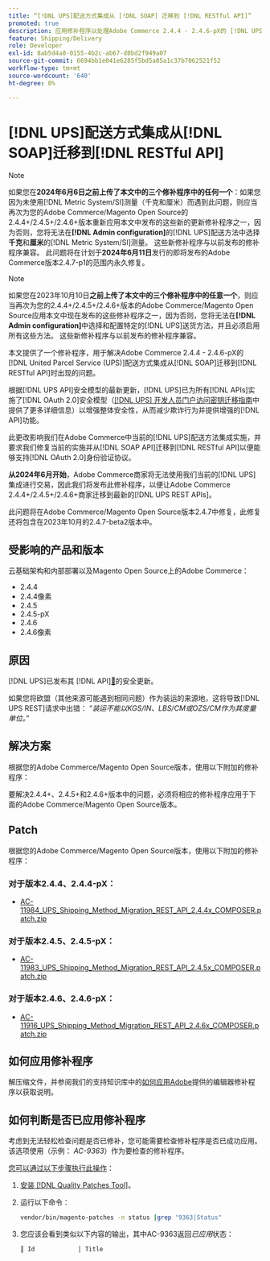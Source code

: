```yaml
---
title: “[!DNL UPS]配送方式集成从 [!DNL SOAP] 迁移到 [!DNL RESTful API]”
promoted: true
description: 应用修补程序以处理Adobe Commerce 2.4.4 - 2.4.6-pX的 [!DNL UPS] 送货方法集成从 [!DNL SOAP] 迁移到 [!DNL RESTful API] 的问题。
feature: Shipping/Delivery
role: Developer
exl-id: 8ab5d4a8-0155-4b2c-ab67-d0bd2f949a07
source-git-commit: 6694bb1e041e6285f5bd5a05a1c37b7062521f52
workflow-type: tm+mt
source-wordcount: '640'
ht-degree: 0%

---
```


# [!DNL UPS]配送方式集成从[!DNL SOAP]迁移到[!DNL RESTful API]

>[!NOTE]
>
>如果您在&#x200B;**2024年6月6日之前上传了本文中的三个修补程序中的任何一个**：如果您因为未使用[!DNL Metric System/SI]测量（千克和厘米）而遇到此问题，则应当再次为您的Adobe Commerce/Magento Open Source的2.4.4+/2.4.5+/2.4.6+版本重新应用本文中发布的这些新的更新修补程序之一，因为否则，您将无法在&#x200B;**[!DNL Admin configuration]**&#x200B;的[!DNL UPS]配送方法中选择&#x200B;**千克**&#x200B;和&#x200B;**厘米**&#x200B;的[!DNL Metric System/SI]测量。 这些新修补程序与以前发布的修补程序兼容。 此问题将在计划于&#x200B;**2024年6月11日**&#x200B;发行的即将发布的Adobe Commerce版本2.4.7-p1的范围内永久修复。

>[!NOTE]
>
>如果您在2023年10月10日&#x200B;**之前上传了本文中的三个修补程序中的任意一个**，则应当再次为您的2.4.4+/2.4.5+/2.4.6+版本的Adobe Commerce/Magento Open Source应用本文中现在发布的这些修补程序之一，因为否则，您将无法在&#x200B;**[!DNL Admin configuration]**&#x200B;中选择和配置特定的[!DNL UPS]送货方法，并且必须启用所有这些方法。 这些新修补程序与以前发布的修补程序兼容。

本文提供了一个修补程序，用于解决Adobe Commerce 2.4.4 - 2.4.6-pX的[!DNL United Parcel Service (UPS)]配送方式集成从[!DNL SOAP]迁移到[!DNL RESTful API]时出现的问题。

根据[!DNL UPS API]安全模型的最新更新，[!DNL UPS]已为所有[!DNL APIs]实施了[!DNL OAuth 2.0]安全模型（[[!DNL UPS] 开发人员门户访问密钥迁移指南](https://developer.ups.com/oauth-developer-guide?loc=en_US&amp;sp_rid=NTA5MzQ1OTE2NjEyS0&amp;sp_mid=72989914)中提供了更多详细信息）以增强整体安全性，从而减少欺诈行为并提供增强的[!DNL API]功能。

此更改影响我们在Adobe Commerce中当前的[!DNL UPS]配送方法集成实施，并要求我们修复当前的实施并从[!DNL SOAP API]迁移到[!DNL RESTful API]以便能够支持[!DNL OAuth 2.0]身份验证协议。

**从2024年6月开始**，Adobe Commerce商家将无法使用我们当前的[!DNL UPS]集成进行交易，因此我们将发布此修补程序，以便让Adobe Commerce 2.4.4+/2.4.5+/2.4.6+商家迁移到最新的[!DNL UPS REST APIs]。

此问题将在Adobe Commerce/Magento Open Source版本2.4.7中修复，此修复还将包含在2023年10月的2.4.7-beta2版本中。

## 受影响的产品和版本

云基础架构和内部部署以及Magento Open Source上的Adobe Commerce：

* 2.4.4
* 2.4.4像素
* 2.4.5
* 2.4.5-pX
* 2.4.6
* 2.4.6像素

## 原因

[!DNL UPS]已发布其 [!DNL API][&#128279;](https://developer.ups.com/oauth-developer-guide?loc=en_US&amp;sp_rid=NTA5MzQ1OTE2NjEyS0&amp;sp_mid=72989914)的安全更新。

如果您将欧盟（其他来源可能遇到相同问题）作为装运的来源地，这将导致[!DNL UPS REST]请求中出错：
“*装运不能以KGS/IN、LBS/CM或OZS/CM作为其度量单位。*”

## 解决方案

根据您的Adobe Commerce/Magento Open Source版本，使用以下附加的修补程序：

要解决2.4.4+、2.4.5+和2.4.6+版本中的问题，必须将相应的修补程序应用于下面的Adobe Commerce/Magento Open Source版本。

## Patch

根据您的Adobe Commerce/Magento Open Source版本，使用以下附加的修补程序：

### 对于版本2.4.4、2.4.4-pX：

* [AC-11984_UPS_Shipping_Method_Migration_REST_API_2.4.4x_COMPOSER.patch.zip](assets/AC-11984_UPS_Shipping_Method_Migration_REST_API_2.4.4x_COMPOSER.patch.zip)

### 对于版本2.4.5、2.4.5-pX：

* [AC-11983_UPS_Shipping_Method_Migration_REST_API_2.4.5x_COMPOSER.patch.zip](assets/AC-11983_UPS_Shipping_Method_Migration_REST_API_2.4.5x_COMPOSER.patch.zip)

### 对于版本2.4.6、2.4.6-pX：

* [AC-11916_UPS_Shipping_Method_Migration_REST_API_2.4.6x_COMPOSER.patch.zip](assets/AC-11916_UPS_Shipping_Method_Migration_REST_API_2.4.6x_COMPOSER.patch.zip)

## 如何应用修补程序

解压缩文件，并参阅我们的支持知识库中的[如何应用Adobe](https://experienceleague.adobe.com/docs/commerce-knowledge-base/kb/how-to/how-to-apply-a-composer-patch-provided-by-magento.html)提供的编辑器修补程序以获取说明。

## 如何判断是否已应用修补程序

考虑到无法轻松检查问题是否已修补，您可能需要检查修补程序是否已成功应用。 该选项使用（示例： *AC-9363*）作为要检查的修补程序。

<u>您可以通过以下步骤执行此操作</u>：

1. [安装 [!DNL Quality Patches Tool]](https://experienceleague.adobe.com/docs/commerce-operations/tools/quality-patches-tool/usage.html)。
1. 运行以下命令：

   ```bash
   vendor/bin/magento-patches -n status |grep "9363|Status"
   ```

1. 您应该会看到类似以下内容的输出，其中AC-9363返回&#x200B;*已应用*&#x200B;状态：

   ```bash
   ║ Id            │ Title                                                        │ Category        │ Origin                 │ Status      │ Details                                          ║ ║ N/A           │ ../m2-hotfixes/AC-9363_USPS_Ground_Advantage_shipping_method_COMPOSER_patch.patch      │ Other           │ Local                  │ Applied     │ Patch type: Custom                                
   ```

